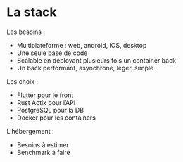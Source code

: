 # La stack

Les besoins :

- Multiplateforme : web, android, iOS, desktop
- Une seule base de code
- Scalable en déployant plusieurs fois un container back
- Un back performant, asynchrone, léger, simple

Les choix :

- Flutter pour le front
- Rust Actix pour l’API
- PostgreSQL pour la DB
- Docker pour les containers

L’hébergement :

- Besoins à estimer
- Benchmark à faire
